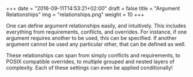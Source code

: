 +++
date = "2016-09-11T14:53:21+02:00"
draft = false
title = "Argument Relationships"
img = "relationships.png"
weight = 10
+++

One can define argument relationships easily, and intuitively. This includes everything from
requirements, conflicts, and overrides. For instance, if one argument requires another to be used,
this can be specified. If another argument cannot be used any particular other, that can be defined
as well.

These relationships can span from simply conflicts and requirements, to POSIX compatible overrides,
to multiple grouped and nested layers of complexity. Each of these settings can even be applied
conditionally!
